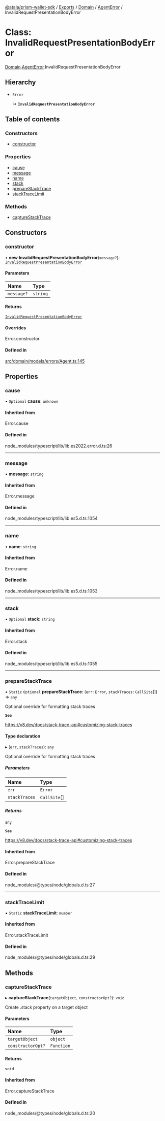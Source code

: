 [@atala/prism-wallet-sdk](../README.md) / [Exports](../modules.md) / [Domain](../modules/Domain.md) / [AgentError](../modules/Domain.AgentError.md) / InvalidRequestPresentationBodyError

# Class: InvalidRequestPresentationBodyError

[Domain](../modules/Domain.md).[AgentError](../modules/Domain.AgentError.md).InvalidRequestPresentationBodyError

## Hierarchy

- `Error`

  ↳ **`InvalidRequestPresentationBodyError`**

## Table of contents

### Constructors

- [constructor](Domain.AgentError.InvalidRequestPresentationBodyError.md#constructor)

### Properties

- [cause](Domain.AgentError.InvalidRequestPresentationBodyError.md#cause)
- [message](Domain.AgentError.InvalidRequestPresentationBodyError.md#message)
- [name](Domain.AgentError.InvalidRequestPresentationBodyError.md#name)
- [stack](Domain.AgentError.InvalidRequestPresentationBodyError.md#stack)
- [prepareStackTrace](Domain.AgentError.InvalidRequestPresentationBodyError.md#preparestacktrace)
- [stackTraceLimit](Domain.AgentError.InvalidRequestPresentationBodyError.md#stacktracelimit)

### Methods

- [captureStackTrace](Domain.AgentError.InvalidRequestPresentationBodyError.md#capturestacktrace)

## Constructors

### constructor

• **new InvalidRequestPresentationBodyError**(`message?`): [`InvalidRequestPresentationBodyError`](Domain.AgentError.InvalidRequestPresentationBodyError.md)

#### Parameters

| Name | Type |
| :------ | :------ |
| `message?` | `string` |

#### Returns

[`InvalidRequestPresentationBodyError`](Domain.AgentError.InvalidRequestPresentationBodyError.md)

#### Overrides

Error.constructor

#### Defined in

[src/domain/models/errors/Agent.ts:145](https://github.com/input-output-hk/atala-prism-wallet-sdk-ts/blob/a3fc2aa/src/domain/models/errors/Agent.ts#L145)

## Properties

### cause

• `Optional` **cause**: `unknown`

#### Inherited from

Error.cause

#### Defined in

node_modules/typescript/lib/lib.es2022.error.d.ts:26

___

### message

• **message**: `string`

#### Inherited from

Error.message

#### Defined in

node_modules/typescript/lib/lib.es5.d.ts:1054

___

### name

• **name**: `string`

#### Inherited from

Error.name

#### Defined in

node_modules/typescript/lib/lib.es5.d.ts:1053

___

### stack

• `Optional` **stack**: `string`

#### Inherited from

Error.stack

#### Defined in

node_modules/typescript/lib/lib.es5.d.ts:1055

___

### prepareStackTrace

▪ `Static` `Optional` **prepareStackTrace**: (`err`: `Error`, `stackTraces`: `CallSite`[]) => `any`

Optional override for formatting stack traces

**`See`**

https://v8.dev/docs/stack-trace-api#customizing-stack-traces

#### Type declaration

▸ (`err`, `stackTraces`): `any`

Optional override for formatting stack traces

##### Parameters

| Name | Type |
| :------ | :------ |
| `err` | `Error` |
| `stackTraces` | `CallSite`[] |

##### Returns

`any`

**`See`**

https://v8.dev/docs/stack-trace-api#customizing-stack-traces

#### Inherited from

Error.prepareStackTrace

#### Defined in

node_modules/@types/node/globals.d.ts:27

___

### stackTraceLimit

▪ `Static` **stackTraceLimit**: `number`

#### Inherited from

Error.stackTraceLimit

#### Defined in

node_modules/@types/node/globals.d.ts:29

## Methods

### captureStackTrace

▸ **captureStackTrace**(`targetObject`, `constructorOpt?`): `void`

Create .stack property on a target object

#### Parameters

| Name | Type |
| :------ | :------ |
| `targetObject` | `object` |
| `constructorOpt?` | `Function` |

#### Returns

`void`

#### Inherited from

Error.captureStackTrace

#### Defined in

node_modules/@types/node/globals.d.ts:20
